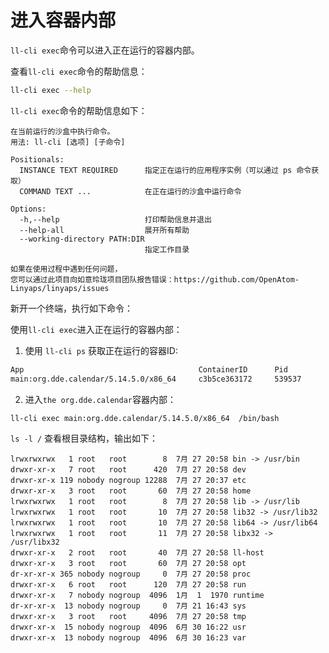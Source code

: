 <!--
SPDX-FileCopyrightText: 2023 UnionTech Software Technology Co., Ltd.

SPDX-License-Identifier: LGPL-3.0-or-later
-->

# 进入容器内部

`ll-cli exec`命令可以进入正在运行的容器内部。

查看`ll-cli exec`命令的帮助信息：

```bash
ll-cli exec --help
```

`ll-cli exec`命令的帮助信息如下：

```text
在当前运行的沙盒中执行命令。
用法: ll-cli [选项] [子命令]

Positionals:
  INSTANCE TEXT REQUIRED      指定正在运行的应用程序实例（可以通过 ps 命令获取）
  COMMAND TEXT ...            在正在运行的沙盒中运行命令

Options:
  -h,--help                   打印帮助信息并退出
  --help-all                  展开所有帮助
  --working-directory PATH:DIR
                              指定工作目录

如果在使用过程中遇到任何问题，
您可以通过此项目向如意玲珑项目团队报告错误：https://github.com/OpenAtom-Linyaps/linyaps/issues
```

新开一个终端，执行如下命令：

使用`ll-cli exec`进入正在运行的容器内部：

1. 使用 `ll-cli ps` 获取正在运行的容器ID:

```bash
App                                       ContainerID      Pid
main:org.dde.calendar/5.14.5.0/x86_64     c3b5ce363172     539537
```

2. 进入`the org.dde.calendar`容器内部：

```bash
ll-cli exec main:org.dde.calendar/5.14.5.0/x86_64  /bin/bash
```

`ls -l /` 查看根目录结构，输出如下：

```text
lrwxrwxrwx   1 root   root        8  7月 27 20:58 bin -> /usr/bin
drwxr-xr-x   7 root   root      420  7月 27 20:58 dev
drwxr-xr-x 119 nobody nogroup 12288  7月 27 20:37 etc
drwxr-xr-x   3 root   root       60  7月 27 20:58 home
lrwxrwxrwx   1 root   root        8  7月 27 20:58 lib -> /usr/lib
lrwxrwxrwx   1 root   root       10  7月 27 20:58 lib32 -> /usr/lib32
lrwxrwxrwx   1 root   root       10  7月 27 20:58 lib64 -> /usr/lib64
lrwxrwxrwx   1 root   root       11  7月 27 20:58 libx32 -> /usr/libx32
drwxr-xr-x   2 root   root       40  7月 27 20:58 ll-host
drwxr-xr-x   3 root   root       60  7月 27 20:58 opt
dr-xr-xr-x 365 nobody nogroup     0  7月 27 20:58 proc
drwxr-xr-x   6 root   root      120  7月 27 20:58 run
drwxr-xr-x   7 nobody nogroup  4096  1月  1  1970 runtime
dr-xr-xr-x  13 nobody nogroup     0  7月 21 16:43 sys
drwxr-xr-x   3 root   root     4096  7月 27 20:58 tmp
drwxr-xr-x  15 nobody nogroup  4096  6月 30 16:22 usr
drwxr-xr-x  13 nobody nogroup  4096  6月 30 16:23 var
```
